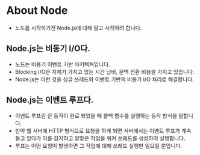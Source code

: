 # About Node
* 노드를 시작하기전 Node.js에 대해 알고 시작하려 합니다.

## Node.js는 비동기 I/O다.
* 노드는 비동기 이벤트 기반 아키텍쳐입니다.
* Blocking I/O은 자체가 가지고 있는 시간 낭비, 문맥 전환 비용을 가지고 있습니다. 
* Node.js는 이런 것을 싱글 쓰레드와 이벤트 기반의 비동기 I/O 처리로 해결합니다.

## Node.js는 이벤트 루프다.
* 이벤트 루프란 란 동작이 완료 되었을 때 콜백 함수를 실행하는 동작 방식을 말합니다.
* 만약 웹 서버에 HTTP 형식으로 요청을 하게 되면 서버에서는 이벤트 루프가 계속 돌고 있다가 이를 감지하고 알맞은 작업을 워커 쓰레드를 생성하여 실행합니다.
* 루프는 어떤 요청이 발생하면 그 작업에 대해 쓰레드 실행만 일으킬 뿐입니다.

